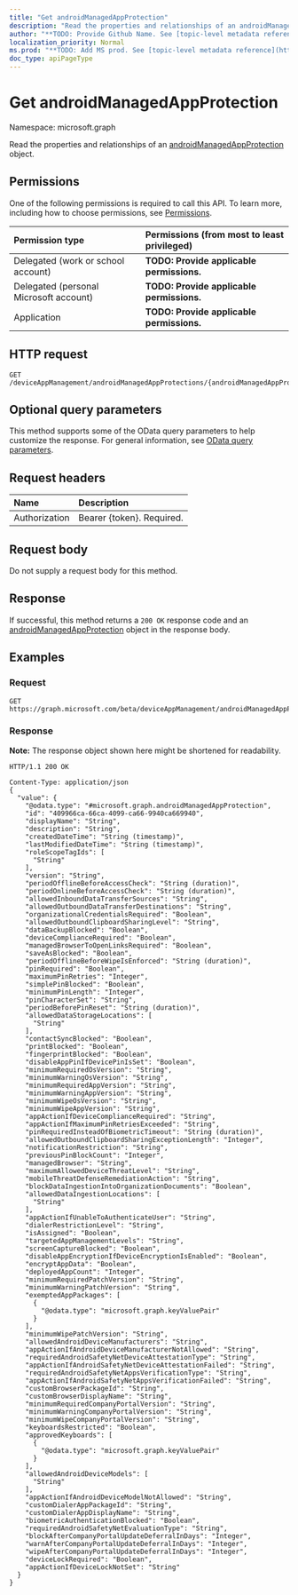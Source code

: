 ```yaml
---
title: "Get androidManagedAppProtection"
description: "Read the properties and relationships of an androidManagedAppProtection object."
author: "**TODO: Provide Github Name. See [topic-level metadata reference](https://msgo.azurewebsites.net/add/document/guidelines/metadata.html#topic-level-metadata)**"
localization_priority: Normal
ms.prod: "**TODO: Add MS prod. See [topic-level metadata reference](https://msgo.azurewebsites.net/add/document/guidelines/metadata.html#topic-level-metadata)**"
doc_type: apiPageType
---
```


# Get androidManagedAppProtection
Namespace: microsoft.graph

Read the properties and relationships of an [androidManagedAppProtection](../resources/androidmanagedappprotection.md) object.

## Permissions
One of the following permissions is required to call this API. To learn more, including how to choose permissions, see [Permissions](/graph/permissions-reference).

|Permission type|Permissions (from most to least privileged)|
|:---|:---|
|Delegated (work or school account)|**TODO: Provide applicable permissions.**|
|Delegated (personal Microsoft account)|**TODO: Provide applicable permissions.**|
|Application|**TODO: Provide applicable permissions.**|

## HTTP request

<!-- {
  "blockType": "ignored"
}
-->
``` http
GET /deviceAppManagement/androidManagedAppProtections/{androidManagedAppProtectionId}
```

## Optional query parameters
This method supports some of the OData query parameters to help customize the response. For general information, see [OData query parameters](/graph/query-parameters).

## Request headers
|Name|Description|
|:---|:---|
|Authorization|Bearer {token}. Required.|

## Request body
Do not supply a request body for this method.

## Response

If successful, this method returns a `200 OK` response code and an [androidManagedAppProtection](../resources/androidmanagedappprotection.md) object in the response body.

## Examples

### Request
<!-- {
  "blockType": "request",
  "name": "get_androidmanagedappprotection"
}
-->
``` http
GET https://graph.microsoft.com/beta/deviceAppManagement/androidManagedAppProtections/{androidManagedAppProtectionId}
```


### Response
**Note:** The response object shown here might be shortened for readability.
<!-- {
  "blockType": "response",
  "truncated": true,
  "@odata.type": "microsoft.graph.androidManagedAppProtection"
}
-->
``` http
HTTP/1.1 200 OK

Content-Type: application/json
{
  "value": {
    "@odata.type": "#microsoft.graph.androidManagedAppProtection",
    "id": "409966ca-66ca-4099-ca66-9940ca669940",
    "displayName": "String",
    "description": "String",
    "createdDateTime": "String (timestamp)",
    "lastModifiedDateTime": "String (timestamp)",
    "roleScopeTagIds": [
      "String"
    ],
    "version": "String",
    "periodOfflineBeforeAccessCheck": "String (duration)",
    "periodOnlineBeforeAccessCheck": "String (duration)",
    "allowedInboundDataTransferSources": "String",
    "allowedOutboundDataTransferDestinations": "String",
    "organizationalCredentialsRequired": "Boolean",
    "allowedOutboundClipboardSharingLevel": "String",
    "dataBackupBlocked": "Boolean",
    "deviceComplianceRequired": "Boolean",
    "managedBrowserToOpenLinksRequired": "Boolean",
    "saveAsBlocked": "Boolean",
    "periodOfflineBeforeWipeIsEnforced": "String (duration)",
    "pinRequired": "Boolean",
    "maximumPinRetries": "Integer",
    "simplePinBlocked": "Boolean",
    "minimumPinLength": "Integer",
    "pinCharacterSet": "String",
    "periodBeforePinReset": "String (duration)",
    "allowedDataStorageLocations": [
      "String"
    ],
    "contactSyncBlocked": "Boolean",
    "printBlocked": "Boolean",
    "fingerprintBlocked": "Boolean",
    "disableAppPinIfDevicePinIsSet": "Boolean",
    "minimumRequiredOsVersion": "String",
    "minimumWarningOsVersion": "String",
    "minimumRequiredAppVersion": "String",
    "minimumWarningAppVersion": "String",
    "minimumWipeOsVersion": "String",
    "minimumWipeAppVersion": "String",
    "appActionIfDeviceComplianceRequired": "String",
    "appActionIfMaximumPinRetriesExceeded": "String",
    "pinRequiredInsteadOfBiometricTimeout": "String (duration)",
    "allowedOutboundClipboardSharingExceptionLength": "Integer",
    "notificationRestriction": "String",
    "previousPinBlockCount": "Integer",
    "managedBrowser": "String",
    "maximumAllowedDeviceThreatLevel": "String",
    "mobileThreatDefenseRemediationAction": "String",
    "blockDataIngestionIntoOrganizationDocuments": "Boolean",
    "allowedDataIngestionLocations": [
      "String"
    ],
    "appActionIfUnableToAuthenticateUser": "String",
    "dialerRestrictionLevel": "String",
    "isAssigned": "Boolean",
    "targetedAppManagementLevels": "String",
    "screenCaptureBlocked": "Boolean",
    "disableAppEncryptionIfDeviceEncryptionIsEnabled": "Boolean",
    "encryptAppData": "Boolean",
    "deployedAppCount": "Integer",
    "minimumRequiredPatchVersion": "String",
    "minimumWarningPatchVersion": "String",
    "exemptedAppPackages": [
      {
        "@odata.type": "microsoft.graph.keyValuePair"
      }
    ],
    "minimumWipePatchVersion": "String",
    "allowedAndroidDeviceManufacturers": "String",
    "appActionIfAndroidDeviceManufacturerNotAllowed": "String",
    "requiredAndroidSafetyNetDeviceAttestationType": "String",
    "appActionIfAndroidSafetyNetDeviceAttestationFailed": "String",
    "requiredAndroidSafetyNetAppsVerificationType": "String",
    "appActionIfAndroidSafetyNetAppsVerificationFailed": "String",
    "customBrowserPackageId": "String",
    "customBrowserDisplayName": "String",
    "minimumRequiredCompanyPortalVersion": "String",
    "minimumWarningCompanyPortalVersion": "String",
    "minimumWipeCompanyPortalVersion": "String",
    "keyboardsRestricted": "Boolean",
    "approvedKeyboards": [
      {
        "@odata.type": "microsoft.graph.keyValuePair"
      }
    ],
    "allowedAndroidDeviceModels": [
      "String"
    ],
    "appActionIfAndroidDeviceModelNotAllowed": "String",
    "customDialerAppPackageId": "String",
    "customDialerAppDisplayName": "String",
    "biometricAuthenticationBlocked": "Boolean",
    "requiredAndroidSafetyNetEvaluationType": "String",
    "blockAfterCompanyPortalUpdateDeferralInDays": "Integer",
    "warnAfterCompanyPortalUpdateDeferralInDays": "Integer",
    "wipeAfterCompanyPortalUpdateDeferralInDays": "Integer",
    "deviceLockRequired": "Boolean",
    "appActionIfDeviceLockNotSet": "String"
  }
}
```

